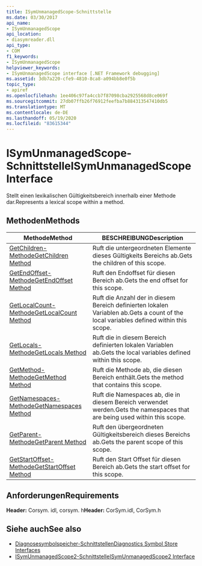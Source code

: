 ```yaml
---
title: ISymUnmanagedScope-Schnittstelle
ms.date: 03/30/2017
api_name:
- ISymUnmanagedScope
api_location:
- diasymreader.dll
api_type:
- COM
f1_keywords:
- ISymUnmanagedScope
helpviewer_keywords:
- ISymUnmanagedScope interface [.NET Framework debugging]
ms.assetid: 3db7a220-cfe9-4810-8ca8-a094bb8e0f5b
topic_type:
- apiref
ms.openlocfilehash: 1ee406c97fa4ccb7f87098cba2925568d8ce069f
ms.sourcegitcommit: 27db07ffb26f76912feefba7b884313547410db5
ms.translationtype: MT
ms.contentlocale: de-DE
ms.lasthandoff: 05/19/2020
ms.locfileid: "83615344"
---
```

# <a name="isymunmanagedscope-interface"></a><span data-ttu-id="0f740-102">ISymUnmanagedScope-Schnittstelle</span><span class="sxs-lookup"><span data-stu-id="0f740-102">ISymUnmanagedScope Interface</span></span>
<span data-ttu-id="0f740-103">Stellt einen lexikalischen Gültigkeitsbereich innerhalb einer Methode dar.</span><span class="sxs-lookup"><span data-stu-id="0f740-103">Represents a lexical scope within a method.</span></span>  
  
## <a name="methods"></a><span data-ttu-id="0f740-104">Methoden</span><span class="sxs-lookup"><span data-stu-id="0f740-104">Methods</span></span>  
  
|<span data-ttu-id="0f740-105">Methode</span><span class="sxs-lookup"><span data-stu-id="0f740-105">Method</span></span>|<span data-ttu-id="0f740-106">BESCHREIBUNG</span><span class="sxs-lookup"><span data-stu-id="0f740-106">Description</span></span>|  
|------------|-----------------|  
|[<span data-ttu-id="0f740-107">GetChildren-Methode</span><span class="sxs-lookup"><span data-stu-id="0f740-107">GetChildren Method</span></span>](isymunmanagedscope-getchildren-method.md)|<span data-ttu-id="0f740-108">Ruft die untergeordneten Elemente dieses Gültigkeits Bereichs ab.</span><span class="sxs-lookup"><span data-stu-id="0f740-108">Gets the children of this scope.</span></span>|  
|[<span data-ttu-id="0f740-109">GetEndOffset-Methode</span><span class="sxs-lookup"><span data-stu-id="0f740-109">GetEndOffset Method</span></span>](isymunmanagedscope-getendoffset-method.md)|<span data-ttu-id="0f740-110">Ruft den Endoffset für diesen Bereich ab.</span><span class="sxs-lookup"><span data-stu-id="0f740-110">Gets the end offset for this scope.</span></span>|  
|[<span data-ttu-id="0f740-111">GetLocalCount-Methode</span><span class="sxs-lookup"><span data-stu-id="0f740-111">GetLocalCount Method</span></span>](isymunmanagedscope-getlocalcount-method.md)|<span data-ttu-id="0f740-112">Ruft die Anzahl der in diesem Bereich definierten lokalen Variablen ab.</span><span class="sxs-lookup"><span data-stu-id="0f740-112">Gets a count of the local variables defined within this scope.</span></span>|  
|[<span data-ttu-id="0f740-113">GetLocals-Methode</span><span class="sxs-lookup"><span data-stu-id="0f740-113">GetLocals Method</span></span>](isymunmanagedscope-getlocals-method.md)|<span data-ttu-id="0f740-114">Ruft die in diesem Bereich definierten lokalen Variablen ab.</span><span class="sxs-lookup"><span data-stu-id="0f740-114">Gets the local variables defined within this scope.</span></span>|  
|[<span data-ttu-id="0f740-115">GetMethod-Methode</span><span class="sxs-lookup"><span data-stu-id="0f740-115">GetMethod Method</span></span>](isymunmanagedscope-getmethod-method.md)|<span data-ttu-id="0f740-116">Ruft die Methode ab, die diesen Bereich enthält.</span><span class="sxs-lookup"><span data-stu-id="0f740-116">Gets the method that contains this scope.</span></span>|  
|[<span data-ttu-id="0f740-117">GetNamespaces-Methode</span><span class="sxs-lookup"><span data-stu-id="0f740-117">GetNamespaces Method</span></span>](isymunmanagedscope-getnamespaces-method.md)|<span data-ttu-id="0f740-118">Ruft die Namespaces ab, die in diesem Bereich verwendet werden.</span><span class="sxs-lookup"><span data-stu-id="0f740-118">Gets the namespaces that are being used within this scope.</span></span>|  
|[<span data-ttu-id="0f740-119">GetParent-Methode</span><span class="sxs-lookup"><span data-stu-id="0f740-119">GetParent Method</span></span>](isymunmanagedscope-getparent-method.md)|<span data-ttu-id="0f740-120">Ruft den übergeordneten Gültigkeitsbereich dieses Bereichs ab.</span><span class="sxs-lookup"><span data-stu-id="0f740-120">Gets the parent scope of this scope.</span></span>|  
|[<span data-ttu-id="0f740-121">GetStartOffset-Methode</span><span class="sxs-lookup"><span data-stu-id="0f740-121">GetStartOffset Method</span></span>](isymunmanagedscope-getstartoffset-method.md)|<span data-ttu-id="0f740-122">Ruft den Start Offset für diesen Bereich ab.</span><span class="sxs-lookup"><span data-stu-id="0f740-122">Gets the start offset for this scope.</span></span>|  
  
## <a name="requirements"></a><span data-ttu-id="0f740-123">Anforderungen</span><span class="sxs-lookup"><span data-stu-id="0f740-123">Requirements</span></span>  
 <span data-ttu-id="0f740-124">**Header:** Corsym. idl, corsym. h</span><span class="sxs-lookup"><span data-stu-id="0f740-124">**Header:** CorSym.idl, CorSym.h</span></span>  
  
## <a name="see-also"></a><span data-ttu-id="0f740-125">Siehe auch</span><span class="sxs-lookup"><span data-stu-id="0f740-125">See also</span></span>

- [<span data-ttu-id="0f740-126">Diagnosesymbolspeicher-Schnittstellen</span><span class="sxs-lookup"><span data-stu-id="0f740-126">Diagnostics Symbol Store Interfaces</span></span>](diagnostics-symbol-store-interfaces.md)
- [<span data-ttu-id="0f740-127">ISymUnmanagedScope2-Schnittstelle</span><span class="sxs-lookup"><span data-stu-id="0f740-127">ISymUnmanagedScope2 Interface</span></span>](isymunmanagedscope2-interface.md)
